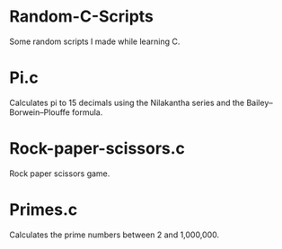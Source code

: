 # Random-C-Scripts
Some random scripts I made while learning C.

# Pi.c
Calculates pi to 15 decimals using the Nilakantha series and the Bailey–Borwein–Plouffe formula.

# Rock-paper-scissors.c
Rock paper scissors game.

# Primes.c
Calculates the prime numbers between 2 and 1,000,000.
